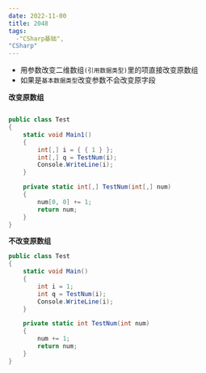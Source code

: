```yaml
---
date: 2022-11-00
title: 2048 
tags: 
  -"CSharp基础",
"CSharp"
---
```


* 用参数改变二维数组`(引用数据类型)`里的项直接改变原数组
* 如果是`基本数据类型`改变参数不会改变原字段

**改变原数组**

```c#

public class Test
{
    static void Main1()
    {
        int[,] i = { { 1 } };
        int[,] q = TestNum(i);
        Console.WriteLine(i);
    }

    private static int[,] TestNum(int[,] num)
    {
        num[0, 0] += 1;
        return num;
    }
}
```



**不改变原数组**

```c#
public class Test
{
    static void Main()
    {
        int i = 1;
        int q = TestNum(i);
        Console.WriteLine(i);
    }

    private static int TestNum(int num)
    {
        num += 1;
        return num;
    }
}
```
